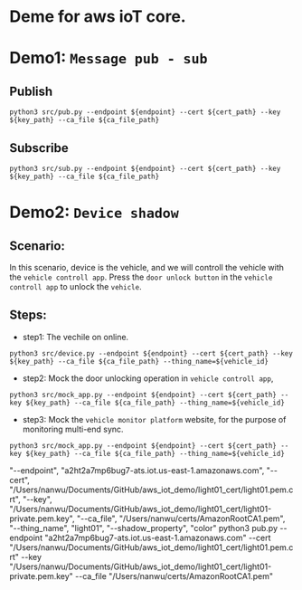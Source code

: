 # Deme for aws ioT core.

# Demo1: `Message pub - sub`

## Publish

```
python3 src/pub.py --endpoint ${endpoint} --cert ${cert_path} --key ${key_path} --ca_file ${ca_file_path}
```

## Subscribe

```
python3 src/sub.py --endpoint ${endpoint} --cert ${cert_path} --key ${key_path} --ca_file ${ca_file_path}
```

# Demo2: `Device shadow`

## Scenario:

In this scenario, device is the vehicle, and we will controll the vehicle with the `vehicle controll app`.
Press the `door unlock button` in the `vehicle controll app` to unlock the `vehicle`.

## Steps:

- step1: The vechile on online.

```
python3 src/device.py --endpoint ${endpoint} --cert ${cert_path} --key ${key_path} --ca_file ${ca_file_path} --thing_name=${vehicle_id}
```

- step2: Mock the door unlocking operation in `vehicle controll app`,

```
python3 src/mock_app.py --endpoint ${endpoint} --cert ${cert_path} --key ${key_path} --ca_file ${ca_file_path} --thing_name=${vehicle_id}
```

- step3: Mock the `vehicle monitor platform` website, for the purpose of monitoring multi-end sync.

```
python3 src/mock_app.py --endpoint ${endpoint} --cert ${cert_path} --key ${key_path} --ca_file ${ca_file_path} --thing_name=${vehicle_id}
```

"--endpoint",
"a2ht2a7mp6bug7-ats.iot.us-east-1.amazonaws.com",
"--cert",
"/Users/nanwu/Documents/GitHub/aws_iot_demo/light01_cert/light01.pem.crt",
"--key",
"/Users/nanwu/Documents/GitHub/aws_iot_demo/light01_cert/light01-private.pem.key",
"--ca_file",
"/Users/nanwu/certs/AmazonRootCA1.pem",
"--thing_name",
"light01",
"--shadow_property",
"color"
python3 pub.py --endpoint "a2ht2a7mp6bug7-ats.iot.us-east-1.amazonaws.com" --cert "/Users/nanwu/Documents/GitHub/aws_iot_demo/light01_cert/light01.pem.crt" --key "/Users/nanwu/Documents/GitHub/aws_iot_demo/light01_cert/light01-private.pem.key" --ca_file "/Users/nanwu/certs/AmazonRootCA1.pem"
